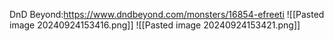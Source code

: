 DnD Beyond:https://www.dndbeyond.com/monsters/16854-efreeti
![[Pasted image 20240924153416.png]]
![[Pasted image 20240924153421.png]]